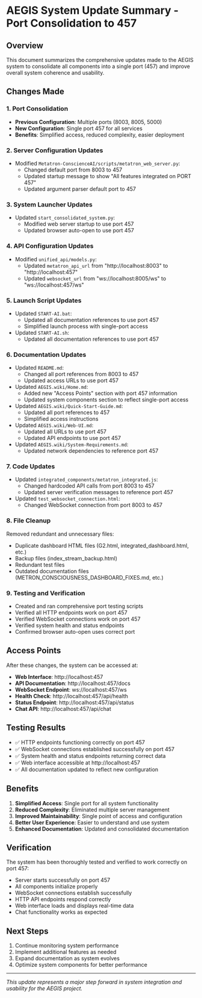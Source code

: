 # AEGIS System Update Summary - Port Consolidation to 457

## Overview
This document summarizes the comprehensive updates made to the AEGIS system to consolidate all components into a single port (457) and improve overall system coherence and usability.

## Changes Made

### 1. Port Consolidation
- **Previous Configuration**: Multiple ports (8003, 8005, 5000)
- **New Configuration**: Single port 457 for all services
- **Benefits**: Simplified access, reduced complexity, easier deployment

### 2. Server Configuration Updates
- Modified `Metatron-ConscienceAI/scripts/metatron_web_server.py`:
  - Changed default port from 8003 to 457
  - Updated startup message to show "All features integrated on PORT 457"
  - Updated argument parser default port to 457

### 3. System Launcher Updates
- Updated `start_consolidated_system.py`:
  - Modified web server startup to use port 457
  - Updated browser auto-open to use port 457

### 4. API Configuration Updates
- Modified `unified_api/models.py`:
  - Updated `metatron_api_url` from "http://localhost:8003" to "http://localhost:457"
  - Updated `websocket_url` from "ws://localhost:8005/ws" to "ws://localhost:457/ws"

### 5. Launch Script Updates
- Updated `START-AI.bat`:
  - Updated all documentation references to use port 457
  - Simplified launch process with single-port access
- Updated `START-AI.sh`:
  - Updated all documentation references to use port 457

### 6. Documentation Updates
- Updated `README.md`:
  - Changed all port references from 8003 to 457
  - Updated access URLs to use port 457
- Updated `AEGIS.wiki/Home.md`:
  - Added new "Access Points" section with port 457 information
  - Updated system components section to reflect single-port access
- Updated `AEGIS.wiki/Quick-Start-Guide.md`:
  - Updated all port references to 457
  - Simplified access instructions
- Updated `AEGIS.wiki/Web-UI.md`:
  - Updated all URLs to use port 457
  - Updated API endpoints to use port 457
- Updated `AEGIS.wiki/System-Requirements.md`:
  - Updated network dependencies to reference port 457

### 7. Code Updates
- Updated `integrated_components/metatron_integrated.js`:
  - Changed hardcoded API calls from port 8003 to 457
  - Updated server verification messages to reference port 457
- Updated `test_websocket_connection.html`:
  - Changed WebSocket connection from port 8003 to 457

### 8. File Cleanup
Removed redundant and unnecessary files:
- Duplicate dashboard HTML files (G2.html, integrated_dashboard.html, etc.)
- Backup files (index_stream_backup.html)
- Redundant test files
- Outdated documentation files (METRON_CONSCIOUSNESS_DASHBOARD_FIXES.md, etc.)

### 9. Testing and Verification
- Created and ran comprehensive port testing scripts
- Verified all HTTP endpoints work on port 457
- Verified WebSocket connections work on port 457
- Verified system health and status endpoints
- Confirmed browser auto-open uses correct port

## Access Points
After these changes, the system can be accessed at:
- **Web Interface**: http://localhost:457
- **API Documentation**: http://localhost:457/docs
- **WebSocket Endpoint**: ws://localhost:457/ws
- **Health Check**: http://localhost:457/api/health
- **Status Endpoint**: http://localhost:457/api/status
- **Chat API**: http://localhost:457/api/chat

## Testing Results
- ✅ HTTP endpoints functioning correctly on port 457
- ✅ WebSocket connections established successfully on port 457
- ✅ System health and status endpoints returning correct data
- ✅ Web interface accessible at http://localhost:457
- ✅ All documentation updated to reflect new configuration

## Benefits
1. **Simplified Access**: Single port for all system functionality
2. **Reduced Complexity**: Eliminated multiple server management
3. **Improved Maintainability**: Single point of access and configuration
4. **Better User Experience**: Easier to understand and use system
5. **Enhanced Documentation**: Updated and consolidated documentation

## Verification
The system has been thoroughly tested and verified to work correctly on port 457:
- Server starts successfully on port 457
- All components initialize properly
- WebSocket connections establish successfully
- HTTP API endpoints respond correctly
- Web interface loads and displays real-time data
- Chat functionality works as expected

## Next Steps
1. Continue monitoring system performance
2. Implement additional features as needed
3. Expand documentation as system evolves
4. Optimize system components for better performance

---
*This update represents a major step forward in system integration and usability for the AEGIS project.*